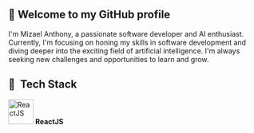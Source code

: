 <h2>👋 Welcome to my GitHub profile</h2>
I'm Mizael Anthony, a passionate software developer and AI enthusiast.<br/>Currently, I'm focusing on honing my skills in software development and diving deeper into the exciting field of artificial intelligence. I'm always seeking new challenges and opportunities to learn and grow.
<h2> 🚀 &nbsp;Tech Stack </h2>
<p align="left">

<img src="https://cdn.jsdelivr.net/gh/devicons/devicon/icons/react/react-original.svg" alt="ReactJS" width="50"     height="50"/>
<strong>ReactJS</strong>

</p>








<!---
mizael-anthony/mizael-anthony is a ✨ special ✨ repository because its `README.md` (this file) appears on your GitHub profile.
You can click the Preview link to take a look at your changes.
--->

